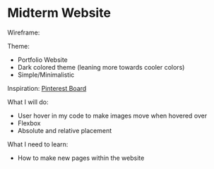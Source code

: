 # Midterm Website

Wireframe:

Theme:
<ul>
	<li>Portfolio Website</li>
	<li>Dark colored theme (leaning more towards cooler colors)</li>
	<li>Simple/Minimalistic</li>
</ul>

Inspiration:
<a href="https://www.pinterest.com/yh3603/portfolio-website/">Pinterest Board</a>


What I will do:
<ul>
	<li>User hover in my code to make images move when hovered over</li>
	<li>Flexbox</li>
	<li>Absolute and relative placement</li>
</ul>

What I need to learn:
<ul>
	<li>How to make new pages within the website</li>
</ul>

